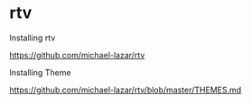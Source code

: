 # rtv

Installing rtv

https://github.com/michael-lazar/rtv

Installing Theme

https://github.com/michael-lazar/rtv/blob/master/THEMES.md

